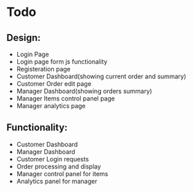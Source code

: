# Todo

## Design:
- Login Page
- Login page form js functionality
- Registeration page
- Customer Dashboard(showing current order and summary)
- Customer Order edit page
- Manager Dashboard(showing orders summary)
- Manager Items control panel page
- Manager analytics page

## Functionality:
- Customer Dashboard
- Manager Dashboard
- Customer Login requests
- Order processing and display
- Manager control panel for items
- Analytics panel for manager
